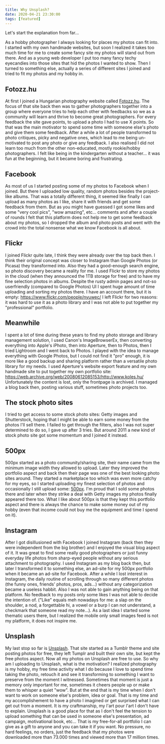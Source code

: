 ```yaml
---
title: Why Unsplash?
date: 2020-04-21 23:30:00
tags: [featured]
---
```


Let's start the explanation from far...

As a hobby photographer I always looking for places my photos can fit into. I started with my own handmade websites, but soon I realized it takes too much time for me to create some fancy site my photos will stand out from there. And as a young web developer I put too many fancy techy eyecandies into those sites that hid the photos I wanted to show. Then I turned to something else, actually a series of different sites I joined and tried to fit my photos and my hobby in.

## Fotozz.hu
At first I joined a Hungarian photography website called [Fotozz.hu](http://fotozz.hu). The focus of that site back then was to gather photographers together into a group where everyone tries to help each other with feedbacks so we as a community will learn and thrive to become great photographers. For every feedback the site gave points, to upload a photo I had to use X points. So that was the main motivator to spend some time with someone else's photo and give them some feedback. After a while a lot of people transformed to photo critiques, picky and negative ones, which lead to me being un-motivated to post any photo or give any feedback. I also realised I did not learn too much from the other non-educated, mostly rookie/hobby photographers. I felt like being in the kindergarten without a teacher... it was fun at the beginning, but it became boring and frustrating.

## Facebook
As most of us I started posting some of my photos to Facebook when I joined. But there I uploaded low quality, random photos besides the project-like albums. That was a totally different thing, it seemed like finally I can upload as many photos as I like, share it with friends and get some feedback from them. But as you might have guessed I got some likes and some "very cool pics", "wow amazing", etc... comments and after a couple of rounds I felt that this platform does not help me to get some feedback about my photos, so I dropped the album and photo posts and went with the crowd into the total nonsense what we know Facebook is all about.

## Flickr
I joined Flickr quite late, I think they were already over the top back then. I think their original concept was closer to Instagram than Google Photos (or Picasa) they transformed into. Also they had a good-enough search engine, so photo discovery became a reality for me. I used Flickr to store my photos in the cloud (when they announced the 1TB storage for free) and to have my fine selection photos in albums. Despite the rusty admin pages and not-so userfriendly (compared to Google Photos) UI I spent huge amount of time uploading and sorting my photos there. I have an account there, but it is empty: https://www.flickr.com/people/nyuwec/ 
I left Flickr for two reasons: it was hard to use it as a photo library and I was not able to put together my "professional" portfolio.

## Meanwhile
I spent a lot of time during these years to find my photo storage and library management solution, I used Canon's ImageBrowserEx, then converting everything into Apple's iPhoto, then into Aperture, then to Photos, then I tried Lightroom and I went back to Photos. I played with the idea to manage everything with Google Photos, but I could not find it "pro" enough, it is more like a good backup and sharing platform rather than a versatile photo library for my needs.
I used Aperture's website export feature and my own handmade site to put together my own portfolio site: https://web.archive.org/web/20080612085153/http://www.koles.hu/ Unfortunately the content is lost, only the frontpage is archived. I managed a blog back then, posting various stuff, sometimes photo projects too.

## The stock photo sites
I tried to get access to some stock photo sites: Getty images and Shutterstock, hoping that I might be able to earn some money from the photos I'll sell there. I failed to get through the filters, also I was not super determined to do so, I gave up after 3 tries. But around 2011 a new kind of stock photo site got some momentum and I joined it instead.

## 500px
500px started as a photo community/sharing site, their name came from the minimum image width they allowed to upload. Later they improved the portfolio aspect and back then their page was one of the best looking photo sites around. They started a marketplace too which was even more catchy for my eyes, so I started uploading my finest selection of photos and occasionally I still upload some: [500px](https://500px.com/kolesm). I'm proud that I sold some photos there and later when they strike a deal with Getty images my photos finally appeared there too.
What I like about 500px is that they kept this portfolio aspect and there is always the chance to make some money out of my hobby (even that income could not buy me the equipment and time I spend on it).

## Instagram
After I got disillusioned with Facebook I joined Instagram (back then they were independent from the big brother) and I enjoyed the visual blog aspect of it. It was great to find some really good photographers or just funny everyday life photos from sharp-eyed people without any serious attachment to photography. I used Instagram as my blog back then, but later I transformed it to something else, an ad-site for my 500px portfolio when it became an ad-site for Facebook. After a while I lost interest in Instagram, the daily routine of scrolling through so many different photos (the funny ones, friends' photos, pros, ads...) without any categorization became a useless habbit. Also I was not able to gain anything being on that platform. No feedback to my posts only some likes I was not able to decide the intention of. ("Like" equals meh nowadays for me: a slap on the shoulder, a nod, a forgettable hi, a vowel or a burp I can not understand, a checkmark that someone read my note...). As a last idea I started some thematic users there, but I realized the mobile only small images feed is not my platform, it does not inspire me.

## Unsplash
My last stop so far is [Unsplash](https://unsplash.com/@mihaly_koles). That site started as a Tumblr theme and site posting photos for free, they left Tumplr and built their own site, but kept the free photos aspect. Now all my photos on Unsplash are free to use. So why am I uploading to Unsplash, what is the motivation?
I realized photography is my hobby, my free time activity what I do because I love to spend time taking the photo, retouch it and see it transforming to something I want to preserve from the moment I witnessed. Sometimes that moment is just a memory only important for me, sometimes it cheers people up or make them to whisper a quiet "wow". But at the end that is my time when I don't want to work on someone else's problem, idea or goal. That is my time and my accomplishement to have a photo I imagined or get surprised what I can get out from a moment. It is my craftmanship, my l'art pour l'art I don't have to explain.
Unsplash is a good place for that as I don't feel the tension to upload something that can be used in someone else's presentation, ad campaign, motivational book, etc... That is my free-for-all portfolio I can give as a gift to anyone and you can take it if you want.
No pressure, no hard feelings, no orders, just the feedback that my photos were downloaded more than 73.000 times and viewed more than 17 million times.
